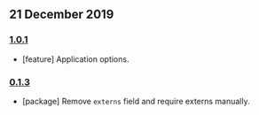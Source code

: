 ## 21 December 2019

### [1.0.1](https://github.com/idiocc/goa/compare/v1.0.0...v1.0.1)

- [feature] Application options.

### [0.1.3](https://github.com/idiocc/goa/compare/v0.1.3...v1.0.0)

- [package] Remove `externs` field and require externs manually.